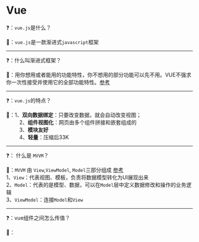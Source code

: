 # Vue


:question:：`vue.js`是什么？

:memo:：`vue.js`是一款渐进式`javascript`框架

---

:question:：什么叫渐进式框架？

:memo:：用你想用或者能用的功能特性，你不想用的部分功能可以先不用。VUE不强求你一次性接受并使用它的全部功能特性。[参考](https://www.zhihu.com/question/51907207)

---

:question:：`vue.js`的特点？

:memo:：1、**双向数据绑定**：只要改变数据，就会自动改变视图；<br>
&nbsp;&nbsp;&nbsp;&nbsp;&nbsp;&nbsp;&nbsp;&nbsp;&nbsp;2、**组件视图化**：网页由多个组件拼接和嵌套组成的<br>
&nbsp;&nbsp;&nbsp;&nbsp;&nbsp;&nbsp;&nbsp;&nbsp;&nbsp;3、**模块友好**<br>
&nbsp;&nbsp;&nbsp;&nbsp;&nbsp;&nbsp;&nbsp;&nbsp;&nbsp;4、**轻量**：压缩后33K

---

:question:： 什么是 `MVVM`？

:memo:：`MVVM` 由 `View`,`ViewModel`, `Model`三部分组成 [参考](https://juejin.im/post/5b2f0769e51d45589f46949e)
<br>
1、`View`：代表视图、模板，负责将数据模型转化为UI展现出来<br>
2、`Model`：代表的是模型、数据，可以在`Model`层中定义数据修改和操作的业务逻辑<br>
3、`ViewModel`：连接`Model`和`View`<br>

---

:question:：vue组件之间怎么传值？

:memo:：




